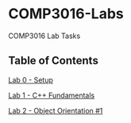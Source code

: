 # COMP3016-Labs
COMP3016 Lab Tasks

## Table of Contents
[Lab 0 - Setup](/Lab0/README.md)

[Lab 1 - C++ Fundamentals](/Lab1/README.md)

[Lab 2 - Object Orientation #1](/Lab2/README.md)